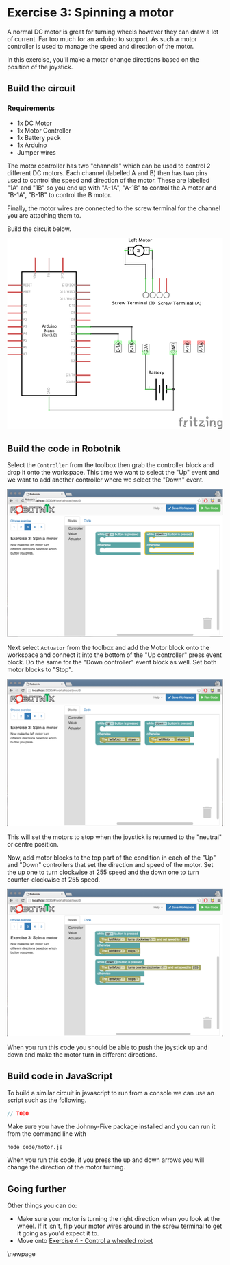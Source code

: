 # Exercise 3: Spinning a motor

A normal DC motor is great for turning wheels however they can draw a lot
of current. Far too much for an arduino to support. As such a motor
controller is used to manage the speed and direction of the motor.

In this exercise, you'll make a motor change directions based on the position
of the joystick.

## Build the circuit

### Requirements

* 1x DC Motor
* 1x Motor Controller
* 1x Battery pack
* 1x Arduino
* Jumper wires

The motor controller has two "channels" which can be used to control 2 different
DC motors. Each channel (labelled A and B) then has two pins used to control the
speed and direction of the motor. These are labelled "1A" and "1B" so you end up
with "A-1A", "A-1B" to control the A motor and "B-1A", "B-1B" to control the B
motor.

Finally, the motor wires are connected to the screw terminal for the channel you
are attaching them to.

Build the circuit below.

![Servo Circuit](./motor_schematic.png)


## Build the code in Robotnik

Select the `Controller` from the toolbox then grab the controller block and drop
it onto the workspace. This time we want to select the "Up" event and we want to
add another controller where we select the "Down" event.

![Select controller](./images/motor-controller.png)

Next select `Actuator` from the toolbox and add the Motor block onto the workspace
and connect it into the bottom of the "Up controller" press event block. Do the
same for the "Down controller" event block as well. Set both motor blocks to "Stop".

![Motor Stop](./images/motor-stop.png)

This will set the motors to stop when the joystick is returned to the "neutral"
or centre position.

Now, add motor blocks to the top part of the condition in each of the "Up" and
"Down" controllers that set the direction and speed of the motor. Set the up
one to turn clockwise at 255 speed and the down one to turn counter-clockwise
at 255 speed.

![Motor Turn](./images/motor-control.png)

When you run this code you should be able to push the joystick up and down
and make the motor turn in different directions.

## Build code in JavaScript

To build a similar circuit in javascript to run from a console we can use an
script such as the following.

```javascript
// TODO

```

Make sure you have the Johnny-Five package installed and you can run it from
the command line with

```
node code/motor.js
```

When you run this code, if you press the up and down arrows you will change
the direction of the motor turning.

## Going further

Other things you can do:

* Make sure your motor is turning the right direction when you look at the wheel.
If it isn't, flip your motor wires around in the screw terminal to get it going
as you'd expect it to.
* Move onto [Exercise 4 - Control a wheeled robot](./robot.md)


<!--- pandoc commands --->
\newpage
